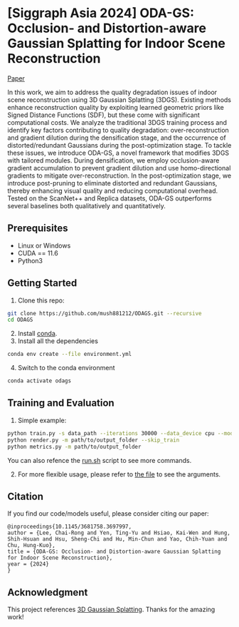 # [Siggraph Asia 2024] ODA-GS: Occlusion- and Distortion-aware Gaussian Splatting for Indoor Scene Reconstruction

[Paper](https://dl.acm.org/doi/abs/10.1145/3681758.3697997)


In this work, we aim to address the quality degradation issues of indoor scene reconstruction using 3D Gaussian Splatting (3DGS). Existing methods enhance reconstruction quality by exploiting learned geometric priors like Signed Distance Functions (SDF), but these come with significant computational costs. We analyze the traditional 3DGS training process and identify key factors contributing to quality degradation: over-reconstruction and gradient dilution during the densification stage, and the occurrence of distorted/redundant Gaussians during the post-optimization stage. To tackle these issues, we introduce ODA-GS, a novel framework that modifies 3DGS with tailored modules. During densification, we employ occlusion-aware gradient accumulation to prevent gradient dilution and use homo-directional gradients to mitigate over-reconstruction. In the post-optimization stage, we introduce post-pruning to eliminate distorted and redundant Gaussians, thereby enhancing visual quality and reducing computational overhead. Tested on the ScanNet++ and Replica datasets, ODA-GS outperforms several baselines both qualitatively and quantitatively.

## Prerequisites
* Linux or Windows
* CUDA == 11.6
* Python3

## Getting Started
1. Clone this repo:
```sh
git clone https://github.com/mush881212/ODAGS.git --recursive
cd ODAGS
```
2. Install [conda](https://www.anaconda.com/).
3. Install all the dependencies
```sh
conda env create --file environment.yml
```
4. Switch to the conda environment
```sh
conda activate odags
```

## Training and Evaluation
1. Simple example:
```sh
python train.py -s data_path --iterations 30000 --data_device cpu --model_path path/to/output_folder --eval -r 1
python render.py -m path/to/output_folder --skip_train
python metrics.py -m path/to/output_folder
```
You can also refence the [run.sh](run.sh) script to see more commands.

2. For more flexible usage, please refer to [the file](arguments/__init__.py) to see the arguments.

## Citation
If you find our code/models useful, please consider citing our paper:
```
@inproceedings{10.1145/3681758.3697997,
author = {Lee, Chai-Rong and Yen, Ting-Yu and Hsiao, Kai-Wen and Hung, Shih-Hsuan and Hsu, Sheng-Chi and Hu, Min-Chun and Yao, Chih-Yuan and Chu, Hung-Kuo},
title = {ODA-GS: Occlusion- and Distortion-aware Gaussian Splatting for Indoor Scene Reconstruction},
year = {2024}
}
```

## Acknowledgment
This project references [3D Gaussian Splatting](https://github.com/graphdeco-inria/gaussian-splatting). Thanks for the amazing work!
